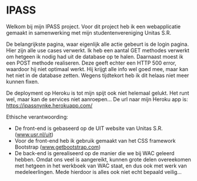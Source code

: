 # IPASS

Welkom bij mijn IPASS project. Voor dit project heb ik een webapplicatie gemaakt in samenwerking met mijn studentenvereniging Unitas S.R.

De belangrijkste pagina, waar eigenlijk alle actie gebeurt is de login pagina. Hier zijn alle use cases verwerkt. Ik heb een aantal GET methodes verwerkt om hetgeen ik nodig had uit de database op te halen. Daarnaast moest ik een POST methode realiseren. Deze geeft echter een HTTP 500 error, waardoor hij niet optimaal werkt. Hij krijgt alle info wel goed mee, maar kan het niet in de database zetten.
Wegens tijdtekort heb ik dit helaas niet meer kunnen fixen.

De deployment op Heroku is tot mijn spijt ook niet helemaal gelukt. Het runt wel, maar kan de services niet aanroepen... De url naar mijn Heroku app is: https://ipassnynke.herokuapp.com/

Ethische verantwoording:
- De front-end is gebaseerd op de UIT website van Unitas S.R. (www.usr.nl/uit)
- Voor de front-end heb ik gebruik gemaakt van het CSS framework Bootstrap (www.getbootstrap.com)
- De back-end is gerealiseerd op de manier die we bij WAC geleerd hebben. Omdat ons veel is aangereikt, kunnen grote delen overeekomen met hetgeen in het werkboek van WAC staat, en dus ook met werk van medeleerlingen. Mede hierdoor is alles ook niet echt bepaald veilig...
